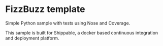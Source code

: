 FizzBuzz template
=====================

Simple Python sample with tests using Nose and Coverage.

This sample is built for Shippable, a docker based continuous
integration and deployment platform.
